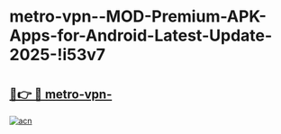 # metro-vpn--MOD-Premium-APK-Apps-for-Android-Latest-Update-2025-!i53v7

# <h2><a href="https://bmexoz.esa.edu.pl?title=metro-vpn-&ref=i53v7">🔗👉 🔴 metro-vpn-</a></h2>

[![acn](https://github.com/user-attachments/assets/0f9c940e-d8b0-45ae-aac7-cd30a18b3e1c)](https://bmexoz.esa.edu.pl?title=metro-vpn-&ref=i53v7)

